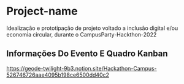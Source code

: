 # Project-name
Idealização e prototipação de projeto voltado a inclusão digital e/ou economia circular, durante o CampusParty-Hackthon-2022

## Informações Do Evento E Quadro Kanban
https://geode-twilight-9b3.notion.site/Hackathon-Campus-526746726aae4095b198ce6500dd40c2
